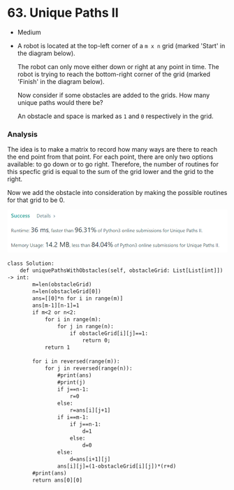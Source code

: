# 63. Unique Paths II

* Medium
*   A robot is located at the top-left corner of a `m x n` grid (marked 'Start' in the diagram below).

    The robot can only move either down or right at any point in time. The robot is trying to reach the bottom-right corner of the grid (marked 'Finish' in the diagram below).

    Now consider if some obstacles are added to the grids. How many unique paths would there be?

    An obstacle and space is marked as `1` and `0` respectively in the grid.

### Analysis&#x20;

The idea is to make a matrix to record how many ways are there to reach the end point from that point. For each point, there are only two options available: to go down or to go right. Therefore, the number of routines for this specfic grid is equal to the sum of the grid lower and the grid to the right.&#x20;

Now we add the obstacle into consideration by making the possible routines for that grid to be 0.&#x20;

![](<../../.gitbook/assets/image (25) (1) (1) (1) (1) (1) (1).png>)

```
class Solution:
    def uniquePathsWithObstacles(self, obstacleGrid: List[List[int]]) -> int:
        m=len(obstacleGrid)
        n=len(obstacleGrid[0])
        ans=[[0]*n for i in range(m)]
        ans[m-1][n-1]=1
        if m<2 or n<2:
            for i in range(m):
                for j in range(n):
                    if obstacleGrid[i][j]==1:
                        return 0;       
            return 1
     
        for i in reversed(range(m)):
            for j in reversed(range(n)):
                #print(ans)
                #print(j)
                if j==n-1:
                    r=0
                else:
                    r=ans[i][j+1]
                if i==m-1:
                    if j==n-1:
                        d=1
                    else:
                        d=0
                else:
                    d=ans[i+1][j]
                ans[i][j]=(1-obstacleGrid[i][j])*(r+d)
        #print(ans)
        return ans[0][0]
```
